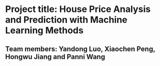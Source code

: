 # Project title: House Price Analysis and Prediction with Machine Learning Methods
## Team members: Yandong Luo, Xiaochen Peng, Hongwu Jiang and Panni Wang

